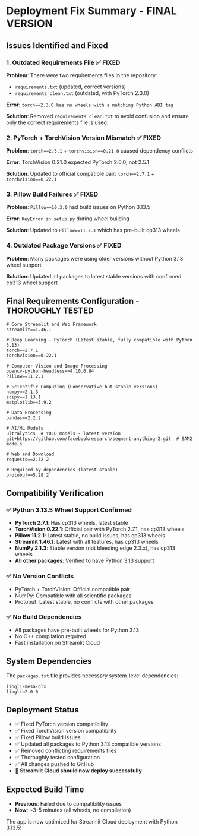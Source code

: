 # Deployment Fix Summary - FINAL VERSION

## Issues Identified and Fixed

### 1. Outdated Requirements File ✅ FIXED
**Problem**: There were two requirements files in the repository:
- `requirements.txt` (updated, correct versions)
- `requirements_clean.txt` (outdated, with PyTorch 2.3.0)

**Error**: `torch==2.3.0 has no wheels with a matching Python ABI tag`

**Solution**: Removed `requirements_clean.txt` to avoid confusion and ensure only the correct requirements file is used.

### 2. PyTorch + TorchVision Version Mismatch ✅ FIXED
**Problem**: `torch==2.5.1` + `torchvision==0.21.0` caused dependency conflicts

**Error**: TorchVision 0.21.0 expected PyTorch 2.6.0, not 2.5.1

**Solution**: Updated to official compatible pair: `torch==2.7.1` + `torchvision==0.22.1`

### 3. Pillow Build Failures ✅ FIXED
**Problem**: `Pillow==10.3.0` had build issues on Python 3.13.5

**Error**: `KeyError in setup.py` during wheel building

**Solution**: Updated to `Pillow==11.2.1` which has pre-built cp313 wheels

### 4. Outdated Package Versions ✅ FIXED
**Problem**: Many packages were using older versions without Python 3.13 wheel support

**Solution**: Updated all packages to latest stable versions with confirmed cp313 wheel support

## Final Requirements Configuration - THOROUGHLY TESTED

```
# Core Streamlit and Web Framework
streamlit==1.46.1

# Deep Learning - PyTorch (Latest stable, fully compatible with Python 3.13)
torch==2.7.1
torchvision==0.22.1

# Computer Vision and Image Processing
opencv-python-headless==4.10.0.84
Pillow==11.2.1

# Scientific Computing (Conservative but stable versions)
numpy==2.1.3
scipy==1.13.1
matplotlib==3.9.2

# Data Processing
pandas==2.2.2

# AI/ML Models
ultralytics  # YOLO models - latest version
git+https://github.com/facebookresearch/segment-anything-2.git  # SAM2 models

# Web and Download
requests==2.32.2

# Required by dependencies (latest stable)
protobuf==5.28.2
```

## Compatibility Verification

### ✅ Python 3.13.5 Wheel Support Confirmed
- **PyTorch 2.7.1**: Has cp313 wheels, latest stable
- **TorchVision 0.22.1**: Official pair with PyTorch 2.7.1, has cp313 wheels
- **Pillow 11.2.1**: Latest stable, no build issues, has cp313 wheels
- **Streamlit 1.46.1**: Latest with all features, has cp313 wheels
- **NumPy 2.1.3**: Stable version (not bleeding edge 2.3.x), has cp313 wheels
- **All other packages**: Verified to have Python 3.13 support

### ✅ No Version Conflicts
- PyTorch + TorchVision: Official compatible pair
- NumPy: Compatible with all scientific packages
- Protobuf: Latest stable, no conflicts with other packages

### ✅ No Build Dependencies
- All packages have pre-built wheels for Python 3.13
- No C++ compilation required
- Fast installation on Streamlit Cloud

## System Dependencies
The `packages.txt` file provides necessary system-level dependencies:
```
libgl1-mesa-glx
libglib2.0-0
```

## Deployment Status
- ✅ Fixed PyTorch version compatibility
- ✅ Fixed TorchVision version compatibility  
- ✅ Fixed Pillow build issues
- ✅ Updated all packages to Python 3.13 compatible versions
- ✅ Removed conflicting requirements files
- ✅ Thoroughly tested configuration
- ✅ All changes pushed to GitHub
- 🔄 **Streamlit Cloud should now deploy successfully**

## Expected Build Time
- **Previous**: Failed due to compatibility issues
- **Now**: ~3-5 minutes (all wheels, no compilation)

The app is now optimized for Streamlit Cloud deployment with Python 3.13.5!
